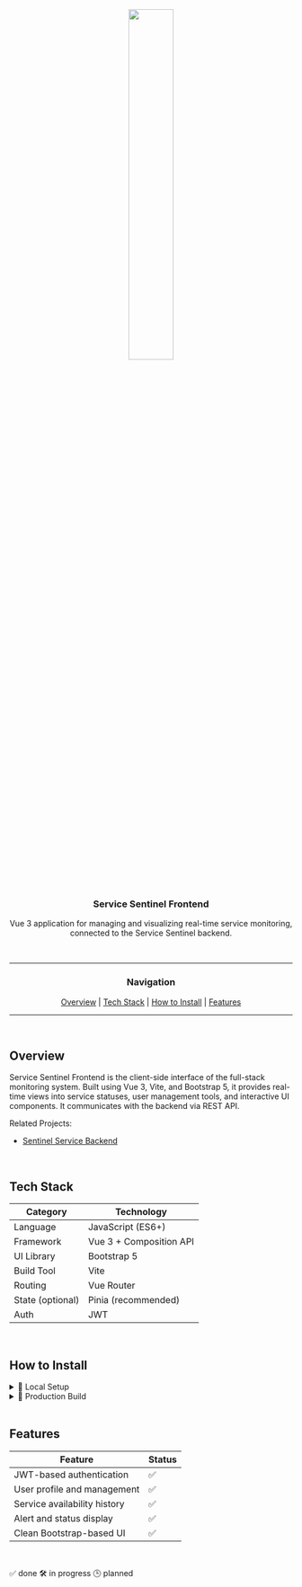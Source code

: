 <div align="center">

<img src="https://github.com/user-attachments/assets/7571f879-c872-40ad-ab44-38845900a6a2" style="width: 40%; max-width: 250px;" />

<br>

<h3>Service Sentinel Frontend</h3>

<p>Vue 3 application for managing and visualizing real-time service monitoring, connected to the Service Sentinel backend.</p>

<br>

---

### Navigation

[Overview](#overview) | [Tech Stack](#tech-stack) | [How to Install](#how-to-install) | [Features](#features)

---

</div>

<br>

## Overview

Service Sentinel Frontend is the client-side interface of the full-stack monitoring system. Built using Vue 3, Vite, and Bootstrap 5, it provides real-time views into service statuses, user management tools, and interactive UI components. It communicates with the backend via REST API.

Related Projects:

<ul>
  <li><a href="https://github.com/Kiemoniasty/Sentinel_Service_Backend">Sentinel Service Backend</a></li>
</ul>

<br>

## Tech Stack

| Category       | Technology            |
|----------------|------------------------|
| Language       | JavaScript (ES6+)      |
| Framework      | Vue 3 + Composition API|
| UI Library     | Bootstrap 5            |
| Build Tool     | Vite                   |
| Routing        | Vue Router             |
| State (optional)| Pinia (recommended)   |
| Auth           | JWT                    |

<br>

## How to Install

<details>
<summary>🔧 Local Setup</summary>

```bash
# Clone the repository
git clone https://github.com/your_username/Sentinel_Service_Frontend.git
cd Sentinel_Service_Frontend

# Install dependencies
npm install

# Run in development mode
npm run dev
```
</details> 

<details>
<summary>🚀 Production Build</summary>

```bash
# Compile project
npm run build
```
⚠️ Create a .env file based on .env.example to configure the backend API URL.
</details>

<br>

## Features

| Feature                             | Status |
| ----------------------------------- | ------ |
| JWT-based authentication            | ✅      |
| User profile and management         | ✅      |
| Service availability history        | ✅      |
| Alert and status display            | ✅      |
| Clean Bootstrap-based UI            | ✅      |

<br>

✅ done
🛠️ in progress
🕒 planned
